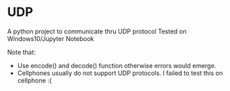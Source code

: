 # UDP
A python project to communicate thru UDP protocol
Tested on Windows10/Jupyter Notebook

Note that:

- Use encode() and decode() function otherwise errors would emerge.
- Cellphones usually do not support UDP protocols.  I failed to test this on cellphone :(
